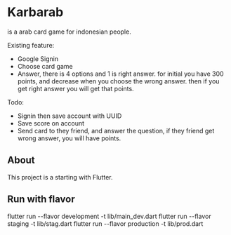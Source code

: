 # Karbarab

is a arab card game for indonesian people.

Existing feature:
- Google Signin
- Choose card game
- Answer, there is 4 options and 1 is right answer. for initial you have 300 points, and decrease when you choose the wrong answer. then if you get right answer you will get that points.

Todo:
- Signin then save account with UUID
- Save score on account
- Send card to they friend, and answer the question, if they friend get wrong answer, you will have points.

## About

This project is a starting with Flutter.

## Run with flavor

flutter run --flavor development -t lib/main_dev.dart
flutter run --flavor staging -t lib/stag.dart
flutter run --flavor production -t lib/prod.dart